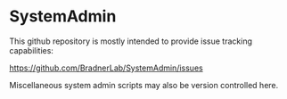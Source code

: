 SystemAdmin
===========

This github repository is mostly intended to provide issue tracking capabilities:

  https://github.com/BradnerLab/SystemAdmin/issues

Miscellaneous system admin scripts may also be version controlled here. 
